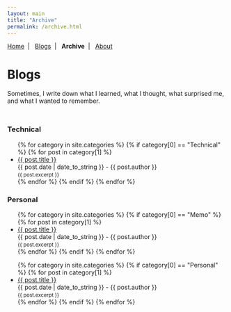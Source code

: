 ```yaml
---
layout: main
title: "Archive"
permalink: /archive.html
---
```


<p class="navigation-bar">
  <a href="/index.html">Home</a>&nbsp;&nbsp;|&nbsp;&nbsp;
  <a href="/blogs.html">Blogs</a>&nbsp;&nbsp;|&nbsp;&nbsp;
  <b>Archive</b>&nbsp;&nbsp;|&nbsp;&nbsp;
  <a href="/about.html">About</a>
</p>

# Blogs

Sometimes, I write down what I learned, what I thought, what surprised me, and what I wanted to remember.

<div style="text-align: center; padding-bottom: 10px;">
  <style>
    a.btn-rss {
      color: #EC7063;
      opacity: 0.8;
      display: inline-block;
    }
    a.btn-rss:hover, a.btn-rss:focus {
      opacity: 1;
    }
    img.subscribe-rss {
      height: 24px;
      vertical-align: middle;
      padding-left: 3px;
    }
  </style>
</div>

### Technical

<ul>
  {% for category in site.categories %}
    {% if category[0] == "Technical" %}
      {% for post in category[1] %}
        <li>
          <a href="{{ post.url }}">{{ post.title }}</a><br>
          {{ post.date | date_to_string }} - {{ post.author }}<br>
          <small>{{ post.excerpt }}</small>
        </li>
      {% endfor %}
    {% endif %}
  {% endfor %}
</ul>

### Personal

<ul>
  {% for category in site.categories %}
    {% if category[0] == "Memo" %}
      {% for post in category[1] %}
        <li>
          <a href="{{ post.url }}">{{ post.title }}</a><br>
          {{ post.date | date_to_string }} - {{ post.author }}<br>
          <small>{{ post.excerpt }}</small>
        </li>
      {% endfor %}
    {% endif %}
  {% endfor %}
</ul>

<ul>
  {% for category in site.categories %}
    {% if category[0] == "Personal" %}
      {% for post in category[1] %}
        <li>
          <a href="{{ post.url }}">{{ post.title }}</a><br>
          {{ post.date | date_to_string }} - {{ post.author }}<br>
          <small>{{ post.excerpt }}</small>
        </li>
      {% endfor %}
    {% endif %}
  {% endfor %}
</ul>
